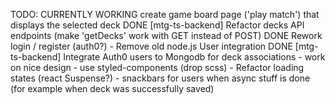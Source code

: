 
TODO: 
      CURRENTLY WORKING create game board page ('play match') that displays the selected deck
      DONE [mtg-ts-backend] Refactor decks API endpoints (make 'getDecks' work with GET instead of POST)
      DONE Rework login / register (auth0?)
      - Remove old node.js User integration
      DONE [mtg-ts-backend] Integrate Auth0 users to Mongodb for deck associations
      - work on nice design
      - use styled-components (drop scss)
      - Refactor loading states (react Suspense?)
      - snackbars for users when async stuff is done (for example when deck was successfully saved)